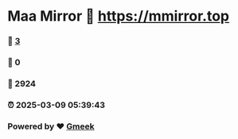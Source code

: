 # Maa Mirror :link: https://mmirror.top 
### :page_facing_up: [3](https://mmirror.top/tag.html) 
### :speech_balloon: 0 
### :hibiscus: 2924 
### :alarm_clock: 2025-03-09 05:39:43 
### Powered by :heart: [Gmeek](https://github.com/Meekdai/Gmeek)

